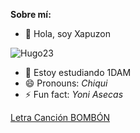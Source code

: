 **Sobre mí:**
- 👋 Hola, soy Xapuzon

![Hugo23](https://camo.githubusercontent.com/7940d32a00adebe01855ed4a31e1df7ea95f2e494d9a71c0e1f0308e8b72e959/68747470733a2f2f656e637279707465642d74626e302e677374617469632e636f6d2f696d616765733f713d74626e3a414e6439476351536f325f756978596b505454336f7559386b38522d4444645643586d426a3433434e412673)

- 👀 Estoy estudiando 1DAM
- 😄 Pronouns: _Chiqui_
- ⚡ Fun fact: *Yoni Asecas*

[Letra Canción BOMBÓN](https://www.letras.com/karina-karina-y-marina/bombon-part-hugo23-y-sennior/)
<!---
Xapuzon/Xapuzon is a ✨ special ✨ repository because its `README.md` (this file) appears on your GitHub profile.
You can click the Preview link to take a look at your changes.
--->
